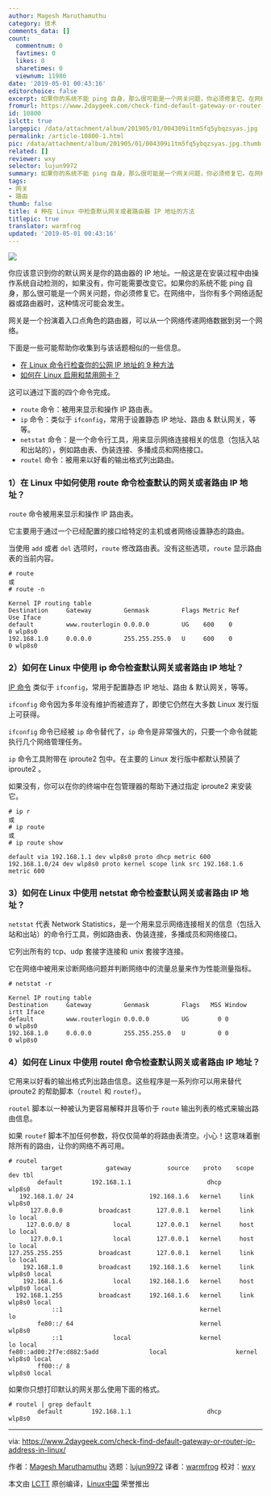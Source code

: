 ```yaml
---
author: Magesh Maruthamuthu
category: 技术
comments_data: []
count:
  commentnum: 0
  favtimes: 0
  likes: 0
  sharetimes: 0
  viewnum: 11986
date: '2019-05-01 00:43:16'
editorchoice: false
excerpt: 如果你的系统不能 ping 自身，那么很可能是一个网关问题，你必须修复它。在网络中，当你有多个网络适配器或路由器时，这种情况可能会发生。
fromurl: https://www.2daygeek.com/check-find-default-gateway-or-router-ip-address-in-linux/
id: 10800
islctt: true
largepic: /data/attachment/album/201905/01/004309i1tm5fq5ybqzsyas.jpg
permalink: /article-10800-1.html
pic: /data/attachment/album/201905/01/004309i1tm5fq5ybqzsyas.jpg.thumb.jpg
related: []
reviewer: wxy
selector: lujun9972
summary: 如果你的系统不能 ping 自身，那么很可能是一个网关问题，你必须修复它。在网络中，当你有多个网络适配器或路由器时，这种情况可能会发生。
tags:
- 网关
- 路由
thumb: false
title: 4 种在 Linux 中检查默认网关或者路由器 IP 地址的方法
titlepic: true
translator: warmfrog
updated: '2019-05-01 00:43:16'
---
```


![](/data/attachment/album/201905/01/004309i1tm5fq5ybqzsyas.jpg)


你应该意识到你的默认网关是你的路由器的 IP 地址。一般这是在安装过程中由操作系统自动检测的，如果没有，你可能需要改变它。如果你的系统不能 ping 自身，那么很可能是一个网关问题，你必须修复它。在网络中，当你有多个网络适配器或路由器时，这种情况可能会发生。


网关是一个扮演着入口点角色的路由器，可以从一个网络传递网络数据到另一个网络。


下面是一些可能帮助你收集到与该话题相似的一些信息。


* [在 Linux 命令行检查你的公网 IP 地址的 9 种方法](https://www.2daygeek.com/check-find-server-public-ip-address-linux/)
* [如何在 Linux 启用和禁用网卡？](https://www.2daygeek.com/enable-disable-up-down-nic-network-interface-port-linux-using-ifconfig-ifdown-ifup-ip-nmcli-nmtui/)


这可以通过下面的四个命令完成。


* `route` 命令：被用来显示和操作 IP 路由表。
* `ip` 命令：类似于 `ifconfig`，常用于设置静态 IP 地址、路由 & 默认网关，等等。
* `netstat` 命令：是一个命令行工具，用来显示网络连接相关的信息（包括入站和出站的），例如路由表、伪装连接、多播成员和网络接口。
* `routel` 命令：被用来以好看的输出格式列出路由。


### 1）在 Linux 中如何使用 route 命令检查默认的网关或者路由 IP 地址？


`route` 命令被用来显示和操作 IP 路由表。


它主要用于通过一个已经配置的接口给特定的主机或者网络设置静态的路由。


当使用 `add` 或者 `del` 选项时，`route` 修改路由表。没有这些选项，`route` 显示路由表的当前内容。



```
# route
或
# route -n

Kernel IP routing table
Destination     Gateway         Genmask         Flags Metric Ref    Use Iface
default         www.routerlogin 0.0.0.0         UG    600    0        0 wlp8s0
192.168.1.0     0.0.0.0         255.255.255.0   U     600    0        0 wlp8s0
```

### 2）如何在 Linux 中使用 ip 命令检查默认网关或者路由 IP 地址？


[IP 命令](https://www.2daygeek.com/ip-command-configure-network-interface-usage-linux/) 类似于 `ifconfig`，常用于配置静态 IP 地址、路由 & 默认网关，等等。


`ifconfig` 命令因为多年没有维护而被遗弃了，即使它仍然在大多数 Linux 发行版上可获得。


`ifconfig` 命令已经被 `ip` 命令替代了，`ip` 命令是非常强大的，只要一个命令就能执行几个网络管理任务。


`ip` 命令工具附带在 iproute2 包中。在主要的 Linux 发行版中都默认预装了 iproute2 。


如果没有，你可以在你的终端中在包管理器的帮助下通过指定 iproute2 来安装它。



```
# ip r
或
# ip route
或
# ip route show

default via 192.168.1.1 dev wlp8s0 proto dhcp metric 600
192.168.1.0/24 dev wlp8s0 proto kernel scope link src 192.168.1.6 metric 600
```

### 3）如何在 Linux 中使用 netstat 命令检查默认网关或者路由 IP 地址？


`netstat` 代表 Network Statistics，是一个用来显示网络连接相关的信息（包括入站和出站）的命令行工具，例如路由表、伪装连接，多播成员和网络接口。


它列出所有的 tcp、udp 套接字连接和 unix 套接字连接。


它在网络中被用来诊断网络问题并判断网络中的流量总量来作为性能测量指标。



```
# netstat -r

Kernel IP routing table
Destination     Gateway         Genmask         Flags   MSS Window  irtt Iface
default         www.routerlogin 0.0.0.0         UG        0 0          0 wlp8s0
192.168.1.0     0.0.0.0         255.255.255.0   U         0 0          0 wlp8s0
```

### 4）如何在 Linux 中使用 routel 命令检查默认网关或者路由 IP 地址？


它用来以好看的输出格式列出路由信息。这些程序是一系列你可以用来替代 iproute2 的帮助脚本（`routel` 和 `routef`）。


`routel` 脚本以一种被认为更容易解释并且等价于 `route` 输出列表的格式来输出路由信息。


如果 `routef` 脚本不加任何参数，将仅仅简单的将路由表清空。小心！这意味着删除所有的路由，让你的网络不再可用。



```
# routel
         target            gateway          source    proto    scope    dev tbl
        default        192.168.1.1                     dhcp          wlp8s0
   192.168.1.0/ 24                     192.168.1.6   kernel     link wlp8s0
      127.0.0.0          broadcast       127.0.0.1   kernel     link     lo local
     127.0.0.0/ 8            local       127.0.0.1   kernel     host     lo local
      127.0.0.1              local       127.0.0.1   kernel     host     lo local
127.255.255.255          broadcast       127.0.0.1   kernel     link     lo local
    192.168.1.0          broadcast     192.168.1.6   kernel     link wlp8s0 local
    192.168.1.6              local     192.168.1.6   kernel     host wlp8s0 local
  192.168.1.255          broadcast     192.168.1.6   kernel     link wlp8s0 local
            ::1                                      kernel              lo
        fe80::/ 64                                   kernel          wlp8s0
            ::1              local                   kernel              lo local
fe80::ad00:2f7e:d882:5add              local                   kernel          wlp8s0 local
        ff00::/ 8                                                    wlp8s0 local
```

如果你只想打印默认的网关那么使用下面的格式。



```
# routel | grep default
        default        192.168.1.1                     dhcp          wlp8s0
```



---


via: <https://www.2daygeek.com/check-find-default-gateway-or-router-ip-address-in-linux/>


作者：[Magesh Maruthamuthu](https://www.2daygeek.com/author/magesh/) 选题：[lujun9972](https://github.com/lujun9972) 译者：[warmfrog](https://github.com/warmfrog) 校对：[wxy](https://github.com/wxy)


本文由 [LCTT](https://github.com/LCTT/TranslateProject) 原创编译，[Linux中国](https://linux.cn/) 荣誉推出